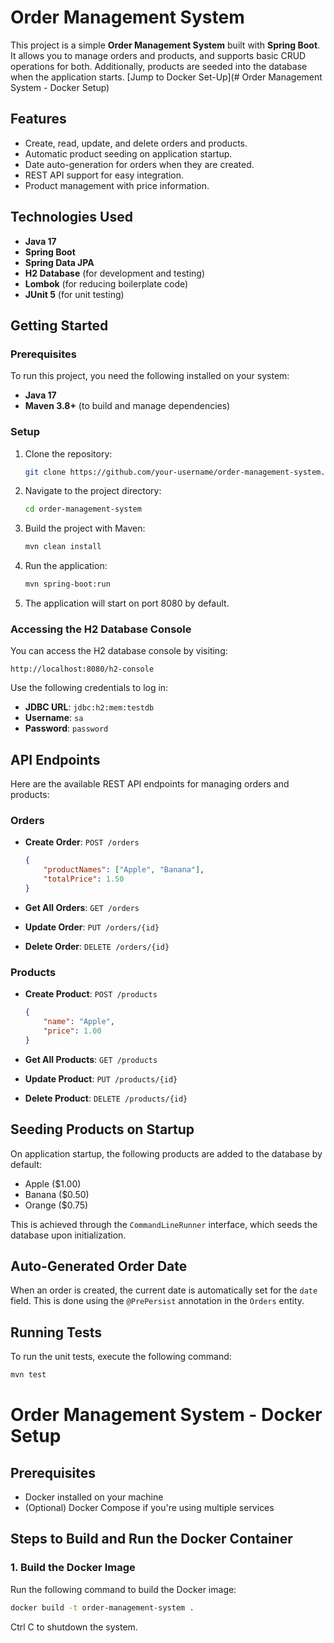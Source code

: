 
# Order Management System

This project is a simple **Order Management System** built with **Spring Boot**. It allows you to manage orders and products, and supports basic CRUD operations for both. Additionally, products are seeded into the database when the application starts.
[Jump to Docker Set-Up](# Order Management System - Docker Setup)

## Features

- Create, read, update, and delete orders and products.
- Automatic product seeding on application startup.
- Date auto-generation for orders when they are created.
- REST API support for easy integration.
- Product management with price information.

## Technologies Used

- **Java 17**
- **Spring Boot**
- **Spring Data JPA**
- **H2 Database** (for development and testing)
- **Lombok** (for reducing boilerplate code)
- **JUnit 5** (for unit testing)

## Getting Started

### Prerequisites

To run this project, you need the following installed on your system:

- **Java 17**
- **Maven 3.8+** (to build and manage dependencies)

### Setup

1. Clone the repository:

   ```bash
   git clone https://github.com/your-username/order-management-system.git
   ```

2. Navigate to the project directory:

   ```bash
   cd order-management-system
   ```

3. Build the project with Maven:

   ```bash
   mvn clean install
   ```

4. Run the application:

   ```bash
   mvn spring-boot:run
   ```

5. The application will start on port 8080 by default.

### Accessing the H2 Database Console

You can access the H2 database console by visiting:

```
http://localhost:8080/h2-console
```

Use the following credentials to log in:
- **JDBC URL**: `jdbc:h2:mem:testdb`
- **Username**: `sa`
- **Password**: `password`

## API Endpoints

Here are the available REST API endpoints for managing orders and products:

### Orders

- **Create Order**: `POST /orders`
  ```json
  {
      "productNames": ["Apple", "Banana"],
      "totalPrice": 1.50
  }
  ```

- **Get All Orders**: `GET /orders`

- **Update Order**: `PUT /orders/{id}`

- **Delete Order**: `DELETE /orders/{id}`

### Products

- **Create Product**: `POST /products`
  ```json
  {
      "name": "Apple",
      "price": 1.00
  }
  ```

- **Get All Products**: `GET /products`

- **Update Product**: `PUT /products/{id}`

- **Delete Product**: `DELETE /products/{id}`

## Seeding Products on Startup

On application startup, the following products are added to the database by default:

- Apple ($1.00)
- Banana ($0.50)
- Orange ($0.75)

This is achieved through the `CommandLineRunner` interface, which seeds the database upon initialization.

## Auto-Generated Order Date

When an order is created, the current date is automatically set for the `date` field. This is done using the `@PrePersist` annotation in the `Orders` entity.

## Running Tests

To run the unit tests, execute the following command:

```bash
mvn test
```
# Order Management System - Docker Setup

## Prerequisites

- Docker installed on your machine
- (Optional) Docker Compose if you're using multiple services

## Steps to Build and Run the Docker Container

### 1. Build the Docker Image

Run the following command to build the Docker image:

```bash
docker build -t order-management-system .
```

Ctrl C to shutdown the system.